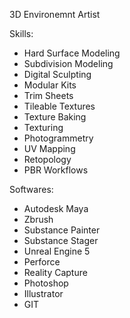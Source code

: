 3D Environemnt Artist

Skills:
- Hard Surface Modeling
- Subdivision Modeling
- Digital Sculpting
- Modular Kits
- Trim Sheets
- Tileable Textures
- Texture Baking
- Texturing
- Photogrammetry
- UV Mapping
- Retopology
- PBR Workflows

Softwares:
- Autodesk Maya
- Zbrush
- Substance Painter
- Substance Stager
- Unreal Engine 5
- Perforce
- Reality Capture
- Photoshop
- Illustrator
- GIT
